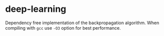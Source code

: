 # deep-learning
Dependency free implementation of the backpropagation algorithm. When compiling with `gcc` use `-O3` option for best performance.
